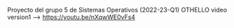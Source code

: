 ﻿Proyecto del grupo 5 de Sistemas Operativos (2022-23-Q1)
 OTHELLO
video version1 --> https://youtu.be/nXqwWE0vFs4
